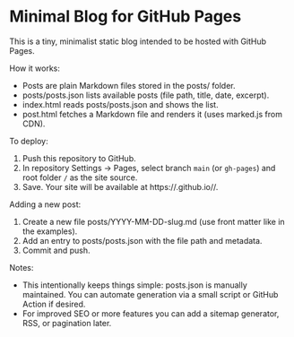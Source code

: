 # Minimal Blog for GitHub Pages

This is a tiny, minimalist static blog intended to be hosted with GitHub Pages.

How it works:
- Posts are plain Markdown files stored in the posts/ folder.
- posts/posts.json lists available posts (file path, title, date, excerpt).
- index.html reads posts/posts.json and shows the list.
- post.html fetches a Markdown file and renders it (uses marked.js from CDN).

To deploy:
1. Push this repository to GitHub.
2. In repository Settings → Pages, select branch `main` (or `gh-pages`) and root folder `/` as the site source.
3. Save. Your site will be available at https://<your-username>.github.io/<repo>/.

Adding a new post:
1. Create a new file posts/YYYY-MM-DD-slug.md (use front matter like in the examples).
2. Add an entry to posts/posts.json with the file path and metadata.
3. Commit and push.

Notes:
- This intentionally keeps things simple: posts.json is manually maintained. You can automate generation via a small script or GitHub Action if desired.
- For improved SEO or more features you can add a sitemap generator, RSS, or pagination later.
